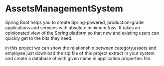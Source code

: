 # AssetsManagementSystem
Spring Boot helps you to create Spring-powered, production-grade applications and services with absolute minimum fuss.
It takes an opinionated view of the Spring platform so that new and existing users can quickly get to the bits they need.

in this project we can show the relationship between category,assets and employee
just download the zip file of this project 
extract in your system and create a database of with given name in application.properties file.
